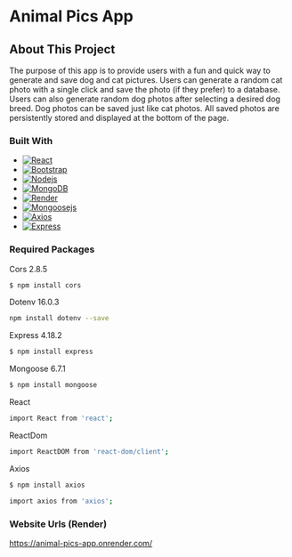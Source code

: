 # Animal Pics App

## About This Project

The purpose of this app is to provide users with a fun and quick way to generate and save dog and cat pictures. Users can generate a random cat photo with a single click and save the photo (if they prefer) to a database. Users can also generate random dog photos after selecting a desired dog breed. Dog photos can be saved just like cat photos. All saved photos are persistently stored and displayed at the bottom of the page.

### Built With

* [![React][React.js]][React-url]
* [![Bootstrap][Bootstrap.com]][Bootstrap-url]
* [![Nodejs][Nodejs.org]][Nodejs-url]
* [![MongoDB][Mongodb.com]][Mongodb-url]
* [![Render][Render.com]][Render-url]
* [![Mongoosejs][Mongoosejs.com]][Mongoosejs-url]
* [![Axios][Axios-http.com]][Axios-url]
* [![Express][Expressjs.com]][Express-url]


### Required Packages

Cors 2.8.5
  ```sh
  $ npm install cors
  ```
  
Dotenv 16.0.3
  ```sh
  npm install dotenv --save
  ```
  
Express 4.18.2
  ```sh
  $ npm install express
  ```
  
Mongoose 6.7.1
  ```sh
  $ npm install mongoose
  ```
  
React
  ```sh
  import React from 'react';
  ```
  
ReactDom
  ```sh
  import ReactDOM from 'react-dom/client';
  ```
  
Axios
  ```sh
  $ npm install axios
  
  import axios from 'axios';
  ```



### Website Urls (Render)

https://animal-pics-app.onrender.com/







[React.js]: https://img.shields.io/badge/React-20232A?style=for-the-badge&logo=react&logoColor=61DAFB
[React-url]: https://reactjs.org/
[Bootstrap.com]: https://img.shields.io/badge/Bootstrap-563D7C?style=for-the-badge&logo=bootstrap&logoColor=white
[Bootstrap-url]: https://getbootstrap.com
[Nodejs.org]: https://img.shields.io/badge/Nodejs-20232A?style=for-the-badge&logo=node.js&logoColor=339933
[Nodejs-url]: https://nodejs.org/
[Mongodb.com]: https://img.shields.io/badge/MongoDB-4A4A55?style=for-the-badge&logo=MongoDB&logoColor=47A248
[Mongodb-url]: https://mongodb.com
[Render.com]: https://img.shields.io/badge/Render-FF2D20?style=for-the-badge&logo=Render&logoColor=46E3B7
[Render-url]: https://render.com
[Mongoosejs.com]: https://img.shields.io/badge/Mongoosejs-0769AD?style=for-the-badge&logo=&logoColor=46E3B7
[Mongoosejs-url]: https://mongoosejs.com
[Axios-http.com]: https://img.shields.io/badge/Axios-000000?style=for-the-badge&logo=Axios&logoColor=5A29E4
[Axios-url]: https://axios-http.com
[Expressjs.com]: https://img.shields.io/badge/Express-DD0031?style=for-the-badge&logo=Express&logoColor=000000
[Express-url]: https://expressjs.com

